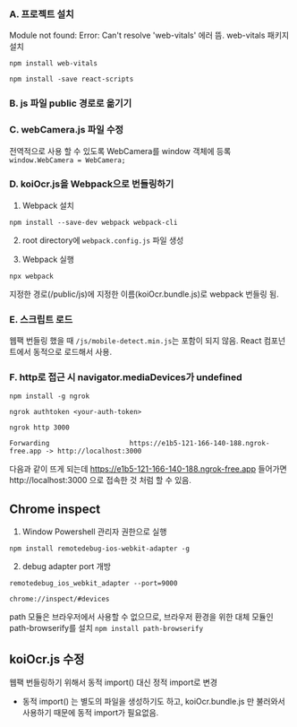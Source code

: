 ### A. 프로젝트 설치
Module not found: Error: Can't resolve 'web-vitals' 에러 뜸. web-vitals 패키지 설치
```
npm install web-vitals
```
```
npm install -save react-scripts
```

### B. js 파일 public 경로로 옮기기

### C. webCamera.js 파일 수정
전역적으로 사용 할 수 있도록 WebCamera를 window 객체에 등록
```window.WebCamera = WebCamera;``` 

### D. koiOcr.js을 Webpack으로 번들링하기
1. Webpack 설치
```
npm install --save-dev webpack webpack-cli
```

2. root directory에 ```webpack.config.js``` 파일 생성

3. Webpack 실행
``` 
npx webpack 
```

지정한 경로(/public/js)에 지정한 이름(koiOcr.bundle.js)로 webpack 번들링 됨.


### E. 스크립트 로드

웹팩 번들링 했을 때 ```/js/mobile-detect.min.js```는 포함이 되지 않음. 
React 컴포넌트에서 동적으로 로드해서 사용.


### F. http로 접근 시 navigator.mediaDevices가 undefined
```
npm install -g ngrok
```

```
ngrok authtoken <your-auth-token>
```

```
ngrok http 3000
```

```
Forwarding                    https://e1b5-121-166-140-188.ngrok-free.app -> http://localhost:3000
```

다음과 같이 뜨게 되는데  https://e1b5-121-166-140-188.ngrok-free.app 들어가면 http://localhost:3000 으로 접속한 것 처럼 할 수 있음.

## Chrome inspect 

1. Window Powershell 관리자 권한으로 실행

```
npm install remotedebug-ios-webkit-adapter -g
```

2. debug adapter port 개방
```
remotedebug_ios_webkit_adapter --port=9000
```


```
chrome://inspect/#devices
```

path 모듈은 브라우저에서 사용할 수 없으므로, 브라우저 환경을 위한 대체 모듈인 path-browserify를 설치
```npm install path-browserify```

## koiOcr.js 수정
웹팩 번들링하기 위해서 동적 import() 대신 정적 import로 변경
- 동적 import() 는 별도의 파일을 생성하기도 하고, koiOcr.bundle.js 만 불러와서 사용하기 때문에 동적 import가 필요없음. 